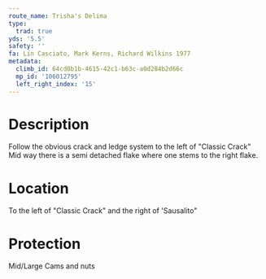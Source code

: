 ```yaml
---
route_name: Trisha's Delima
type:
  trad: true
yds: '5.5'
safety: ''
fa: Lin Casciato, Mark Kerns, Richard Wilkins 1977
metadata:
  climb_id: 64cd0b1b-4615-42c1-b63c-a0d284b2d66c
  mp_id: '106012795'
  left_right_index: '15'
---
```

# Description
Follow the obvious crack and ledge system to the left of "Classic Crack" Mid way there is a semi detached flake where one stems to the right flake.

# Location
To the left of "Classic Crack" and the right of  'Sausalito"

# Protection
Mid/Large Cams and nuts
